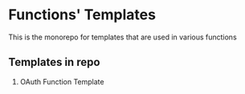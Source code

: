 # Functions' Templates
This is the monorepo for templates that are used in various functions
## Templates in repo
1. OAuth Function Template
